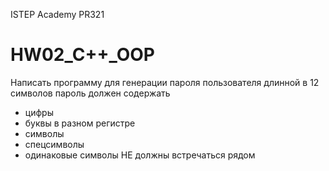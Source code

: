 ISTEP Academy
PR321
# HW02_C++_OOP

Написать программу для генерации пароля пользователя длинной в 12 символов
пароль должен содержать
- цифры
- буквы в разном регистре
- символы 
- спецсимволы 
- одинаковые символы НЕ должны встречаться рядом
